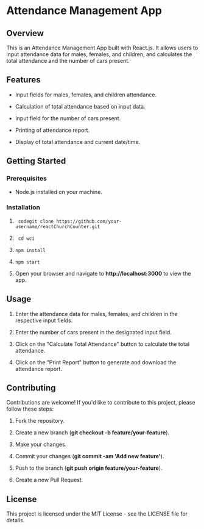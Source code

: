 Attendance Management App
=========================

Overview
--------

This is an Attendance Management App built with React.js. It allows users to input attendance data for males, females, and children, and calculates the total attendance and the number of cars present.

Features
--------

*   Input fields for males, females, and children attendance.
    
*   Calculation of total attendance based on input data.
    
*   Input field for the number of cars present.
    
*   Printing of attendance report.
    
*   Display of total attendance and current date/time.
    

Getting Started
---------------

### Prerequisites

*   Node.js installed on your machine.
    

### Installation

1.  ` codegit clone https://github.com/your-username/reactChurchCounter.git`
    
2.  ` cd wci`
    
3.  `npm install`
    
4.  `npm start`
    
5.  Open your browser and navigate to **http://localhost:3000** to view the app.
    

Usage
-----

1.  Enter the attendance data for males, females, and children in the respective input fields.
    
2.  Enter the number of cars present in the designated input field.
    
3.  Click on the "Calculate Total Attendance" button to calculate the total attendance.
    
4.  Click on the "Print Report" button to generate and download the attendance report.
    

Contributing
------------

Contributions are welcome! If you'd like to contribute to this project, please follow these steps:

1.  Fork the repository.
    
2.  Create a new branch (**git checkout -b feature/your-feature**).
    
3.  Make your changes.
    
4.  Commit your changes (**git commit -am 'Add new feature'**).
    
5.  Push to the branch (**git push origin feature/your-feature**).
    
6.  Create a new Pull Request.
    

License
-------

This project is licensed under the MIT License - see the LICENSE file for details.